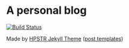 # A personal blog

[![Build Status](https://travis-ci.org/extsoft/extsoft.svg?branch=master)](https://travis-ci.org/extsoft/extsoft)

Made by [HPSTR Jekyll Theme](https://mmistakes.github.io/hpstr-jekyll-theme/theme-setup/)
([post templates](https://github.com/mmistakes/hpstr-jekyll-theme/tree/master/_posts))

